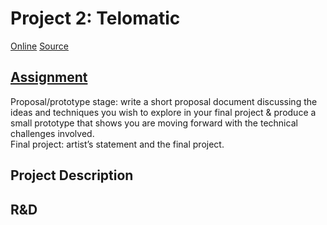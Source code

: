 # Project 2: Telomatic

[Online](https://ylliez.github.io/CART263/projects/proj02_telomatic/)
[Source](https://github.com/ylliez/CART263/tree/main/projects/proj02_telomatic)

## [Assignment](https://pippinbarr.github.io/cart263/projects/project2/)
Proposal/prototype stage: write a short proposal document discussing the ideas and techniques you wish to explore in your final project & produce a small prototype that shows you are moving forward with the technical challenges involved.  
Final project: artist’s statement and the final project.

## Project Description

## R&D
